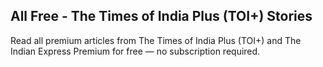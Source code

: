 ## All Free - The Times of India Plus (TOI+) Stories

Read all premium articles from The Times of India Plus (TOI+) and The Indian Express Premium for free — no subscription required.